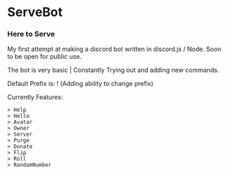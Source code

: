 # ServeBot
### Here to Serve
My first attempt at making a discord bot written in discord.js / Node.
Soon to be open for public use.

The bot is very basic | Constantly Trying out and adding new commands.

Default Prefix is: ! (Adding ability to change prefix)

Currently Features:
```
> Help
> Hello
> Avatar
> Owner
> Server
> Purge
> Donate
> Flip
> Roll
> RandomNumber
```
